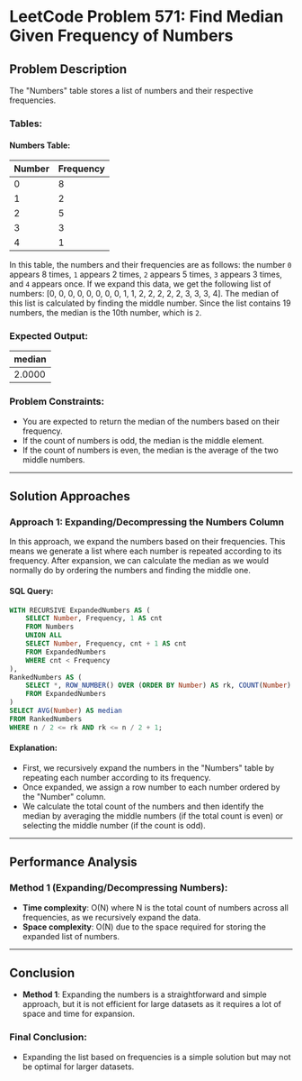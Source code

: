 # LeetCode Problem 571: Find Median Given Frequency of Numbers

## Problem Description

The "Numbers" table stores a list of numbers and their respective frequencies.

### Tables:

#### Numbers Table:

| Number | Frequency |
|--------|-----------|
| 0      | 8         |
| 1      | 2         |
| 2      | 5         |
| 3      | 3         |
| 4      | 1         |

In this table, the numbers and their frequencies are as follows: the number `0` appears 8 times, `1` appears 2 times, `2` appears 5 times, `3` appears 3 times, and `4` appears once. If we expand this data, we get the following list of numbers: [0, 0, 0, 0, 0, 0, 0, 0, 1, 1, 2, 2, 2, 2, 2, 3, 3, 3, 4]. The median of this list is calculated by finding the middle number. Since the list contains 19 numbers, the median is the 10th number, which is `2`.

### Expected Output:

| median |
|--------|
| 2.0000 |

### Problem Constraints:
- You are expected to return the median of the numbers based on their frequency.
- If the count of numbers is odd, the median is the middle element.
- If the count of numbers is even, the median is the average of the two middle numbers.

---

## Solution Approaches

### Approach 1: Expanding/Decompressing the Numbers Column

In this approach, we expand the numbers based on their frequencies. This means we generate a list where each number is repeated according to its frequency. After expansion, we can calculate the median as we would normally do by ordering the numbers and finding the middle one.

#### SQL Query:
```sql
WITH RECURSIVE ExpandedNumbers AS (
    SELECT Number, Frequency, 1 AS cnt 
    FROM Numbers
    UNION ALL 
    SELECT Number, Frequency, cnt + 1 AS cnt 
    FROM ExpandedNumbers 
    WHERE cnt < Frequency
),
RankedNumbers AS (
    SELECT *, ROW_NUMBER() OVER (ORDER BY Number) AS rk, COUNT(Number) OVER () AS n 
    FROM ExpandedNumbers
)
SELECT AVG(Number) AS median 
FROM RankedNumbers 
WHERE n / 2 <= rk AND rk <= n / 2 + 1;
```

#### Explanation:
- First, we recursively expand the numbers in the "Numbers" table by repeating each number according to its frequency.
- Once expanded, we assign a row number to each number ordered by the "Number" column.
- We calculate the total count of the numbers and then identify the median by averaging the middle numbers (if the total count is even) or selecting the middle number (if the count is odd).

---

## Performance Analysis

### Method 1 (Expanding/Decompressing Numbers):

- **Time complexity**: O(N) where N is the total count of numbers across all frequencies, as we recursively expand the data.
- **Space complexity**: O(N) due to the space required for storing the expanded list of numbers.

---

## Conclusion

- **Method 1**: Expanding the numbers is a straightforward and simple approach, but it is not efficient for large datasets as it requires a lot of space and time for expansion.

### Final Conclusion:
- Expanding the list based on frequencies is a simple solution but may not be optimal for larger datasets.
